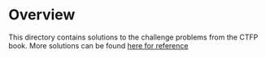 # Overview
This directory contains solutions to the challenge problems from the CTFP book. More solutions can be found [here for reference](https://github.com/awalterschulze/category-theory-for-programmers-challenges)